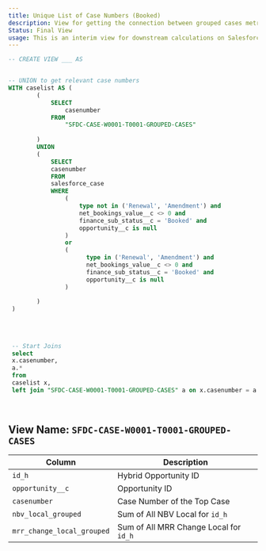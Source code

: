 ```yaml
---
title: Unique List of Case Numbers (Booked)
description: View for getting the connection between grouped cases metrics to the relevant opportunity. Renewals and Amendment cases are included in the grouping.
Status: Final View
usage: This is an interim view for downstream calculations on Salesforce booking can be used in many different salesforce reports for a quick connection between `accountid` and the relevant `email`.
---
```


```sql
-- CREATE VIEW ___ AS


-- UNION to get relevant case numbers
WITH caselist AS (   
        (
            SELECT
                casenumber
            FROM
                "SFDC-CASE-W0001-T0001-GROUPED-CASES"
    
        )
        UNION
        (
            SELECT
            casenumber
            FROM
            salesforce_case
            WHERE
                (
                    type not in ('Renewal', 'Amendment') and
                    net_bookings_value__c <> 0 and
                    finance_sub_status__c = 'Booked' and
                    opportunity__c is null
                )
                or
                (
                      type in ('Renewal', 'Amendment') and
                      net_bookings_value__c <> 0 and
                      finance_sub_status__c = 'Booked' and
                      opportunity__c is null
                )
    
        )
 )
 
  
 
 
 -- Start Joins
 select
 x.casenumber,
 a.*
 from
 caselist x,
 left join "SFDC-CASE-W0001-T0001-GROUPED-CASES" a on x.casenumber = a.casenumber
 
 

```

## View Name: `SFDC-CASE-W0001-T0001-GROUPED-CASES`

| Column | Description |
| --- | --- |
| `id_h`| Hybrid Opportunity ID |
| `opportunity__c`| Opportunity ID |
| `casenumber`| Case Number of the Top Case |
| `nbv_local_grouped` | Sum of All NBV Local for `id_h` |
| `mrr_change_local_grouped` | Sum of All MRR Change Local for `id_h` |
